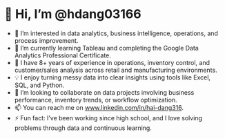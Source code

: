 # 👋 Hi, I’m @hdang03166

- 👀 I’m interested in data analytics, business intelligence, operations, and process improvement.
- 🌱 I’m currently learning Tableau and completing the Google Data Analytics Professional Certificate.
- 💼 I have 8+ years of experience in operations, inventory control, and customer/sales analysis across retail and manufacturing environments.
- 💡 I enjoy turning messy data into clear insights using tools like Excel, SQL, and Python.
- 💞️ I’m looking to collaborate on data projects involving business performance, inventory trends, or workflow optimization.
- 📫 You can reach me on www.linkedin.com/in/hai-dang316.
- ⚡ Fun fact: I’ve been working since high school, and I love solving problems through data and continuous learning.


<!---
hdang03166/hdang03166 is a ✨ special ✨ repository because its `README.md` (this file) appears on your GitHub profile.
You can click the Preview link to take a look at your changes.
--->
